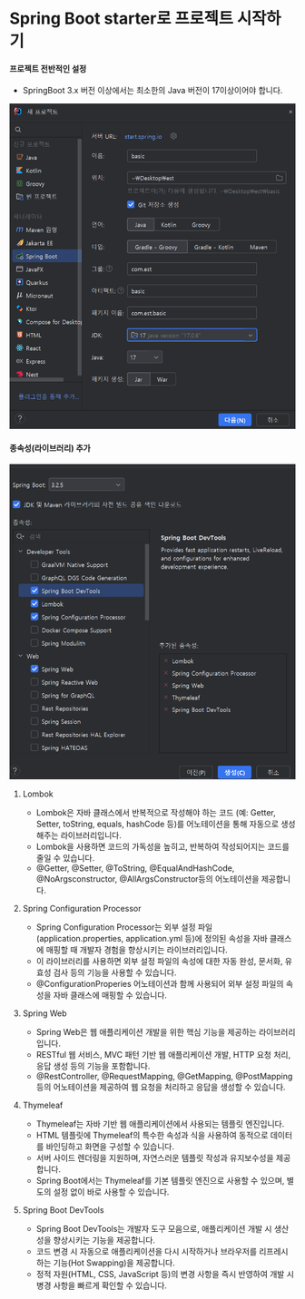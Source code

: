 # Spring Boot starter로 프로젝트 시작하기

#### 프로젝트 전반적인 설정

* SpringBoot 3.x 버전 이상에서는 최소한의 Java 버전이 17이상이어야 합니다.

![프로젝트 설정](img/spring/3.png)


#### 종속성(라이브러리) 추가

![종속성 설정](img/spring/4.png)

1. Lombok
    * Lombok은 자바 클래스에서 반복적으로 작성해야 하는 코드 (예: Getter, Setter, toString, equals, hashCode 등)를 어노테이션을 통해 자동으로 생성해주는 라이브러리입니다. 
    * Lombok을 사용하면 코드의 가독성을 높히고, 반복하여 작성되어지는 코드를 줄일 수 있습니다.
    * @Getter, @Setter, @ToString, @EqualAndHashCode, @NoArgsconstructor, @AllArgsConstructor등의 어노테이션을 제공합니다. 

2. Spring Configuration Processor
    * Spring Configuration Processor는 외부 설정 파일(application.properties, application.yml 등)에 정의된 속성을 자바 클래스에 매핑할 때 개발자 경험을 향상시키는 라이브러리입니다. 
    * 이 라이브러리를 사용하면 외부 설정 파일의 속성에 대한 자동 완성, 문서화, 유효성 검사 등의 기능을 사용할 수 있습니다. 
    * @ConfigurationProperies 어노테이션과 함께 사용되어 외부 설정 파일의 속성을 자바 클래스에 매핑할 수 있습니다. 

3. Spring Web
    * Spring Web은 웹 애플리케이션 개발을 위한 핵심 기능을 제공하는 라이브러리입니다. 
    * RESTful 웹 서비스, MVC 패턴 기반 웹 애플리케이션 개발, HTTP 요청 처리, 응답 생성 등의 기능을 포함합니다. 
    * @RestController, @RequestMapping, @GetMapping, @PostMapping 등의 어노테이션을 제공하여 웹 요청을 처리하고 응답을 생성할 수 있습니다. 

4. Thymeleaf
    * Thymeleaf는 자바 기반 웹 애플리케이션에서 사용되는 템플릿 엔진입니다. 
    * HTML 템플릿에 Thymeleaf의 특수한 속성과 식을 사용하여 동적으로 데이터를 바인딩하고 화면을 구성할 수 있습니다. 
    * 서버 사이드 렌더링을 지원하며, 자연스러운 템플릿 작성과 유지보수성을 제공합니다. 
    * Spring Boot에서는 Thymeleaf를 기본 템플릿 엔진으로 사용할 수 있으며, 별도의 설정 없이 바로 사용할 수 있습니다. 

5. Spring Boot DevTools
    * Spring Boot DevTools는 개발자 도구 모음으로, 애플리케이션 개발 시 생산성을 향상시키는 기능을 제공합니다. 
    * 코드 변경 시 자동으로 애플리케이션을 다시 시작하거나 브라우저를 리프레시하는 기능(Hot Swapping)을 제공합니다.
    * 정적 자원(HTML, CSS, JavaScript 등)의 변경 사항을 즉시 반영하여 개발 시 병경 사항을 빠르게 확인할 수 있습니다. 